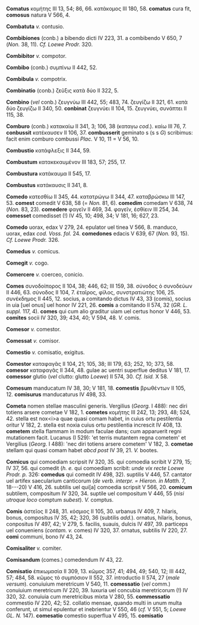 **Comatus** κομήτης III 13, 54; 86, 66. κατάκομος III 180, 58.
**comatus** cura fit, **comosus** natura V 566, 4.

**Combatuta** *v.* contusio.

**Combibiones** (conb.) a bibendo dicti IV 223, 31. a combibendo V 650,
7 (*Non.* 38, 11). *Cf. Loewe Prodr.* 320.

**Combibitor** *v.* compotor.

**Combibo** (conb.) συμπίνω II 442, 52.

**Combibula** *v.* compotrix.

**Combinatio** (conb.) ζεῦξις κατὰ δύο II 322, 5.

**Combino** (*vel* conb.) ζευγνύω III 442, 55; 483, 74. ζευγίζω II 321,
61. κατὰ δύο ζευγίζω II 340, 50. **conbinat** ζευγνύει II 104, 15.
ζευγνύει, συνάπτει II 115, 38.

**Comburo** (conb.) κατακαίω II 341, 3; 106, 38 (καταγω *cod.*). καίω
III 76, 7. **conbussit** κατέκαυσεν II 106, 37. **combusserit** geminato
s (s s *G*) scribimus: facit enim comburo combussi *Plac.* V 10, 11 = V
56, 10.

**Combustio** κατάφλεξις II 344, 59.

**Combustum** κατακεκαυμένον III 183, 57; 255, 17.

**Combustura** κατάκαυμα II 545, 17.

**Combustus** κατάκαυσις II 341, 8.

**Comedo** κατεσθίω II 345, 44. κατατρώγω II 344, 47. καταβρώσκω III
147, 53. **comest** comedit V 638, 58 (= *Non.* 81, 6). **comedim**
comedam V 638, 74 (*Non.* 83, 23). **comedere** φαγεῖν II 469, 34.
φαγεῖν, ἐσθίειν III 254, 34. **comesset** comedisset (!) IV 45, 10; 498,
34; V 181, 16; 627, 23.

**Comedo** uorax, edax V 279, 24. epulator uel tinea V 566, 8. manduco,
uorax, edax *cod. Voss. fol.* 24. **comedones** edacis V 639, 67 (*Non.*
93, 15). *Cf. Loewe Prodr.* 326.

**Comedus** *v.* comicus.

**Comegit** *v.* cogo.

**Comercere** *v.* coerceo, conicio.

**Comes** συνοδοίπορος II 104, 38; 446, 62; III 159, 38. σύνοδος ὁ
συνοδεύων II 446, 63. σύνοδος II 104, 7. ἑταῖρος, φίλος, συνστρατιώτης
106, 25. συνέκδημος II 445, 12. socius, a comitando dictus IV 43, 33
(comis), socius in uia [uel onus] uel honor IV 221, 26. **comis** a
comitando II 574, 32 (*GR. L. suppl.* 117, 4). **comes** qui cum alio
graditur uiam uel certus honor V 446, 53. **comites** socii IV 320, 39;
434, 40; V 594, 48. *V.* comis.

**Comesor** *v.* comestor.

**Comessat** *v.* comisor.

**Comestio** *v.* comisatio, exigitus.

**Comestor** καταφαγᾶς II 104, 21; 105, 38; III 179, 63; 252, 10; 373,
58. **comesor** καταφαγᾶς II 344, 48. gulae ac uentri superflue deditus
V 181, 17. **comessor** glutio (*vel* clutto: glutto *Loewe*) II 574,
30. *Cf. Isid.* X 58.

**Comesum** manducatum IV 38, 30; V 181, 18. **comestis** βρωθέντων II
105, 12. **comisurus** manducaturus IV 498, 33.

**Cometa** nomen stellae masculini generis. Vergilius (*Georg.* I 488):
nec diri totiens arsere cometae V 182, 1. **cometes** κομήτης III 242,
13; 293, 48; 524, 42. stella est nox\<i\>a quae quasi comam habet, in
cuius ortu pestilentia oritur V 182, 2. stella est noxia cuius ortu
pestilentia increscit IV 408, 13. **cometem** stella flammam in modum
faculae dans; cum apparuerit regni mutationem facit. Lucanus (I 529):
'et terris mutantem regna cometem' et Vergilius (*Georg.* I 488): 'nec
diri totiens arsere cometem' V 182, 3. **cometae** stellam qui quasi
comam habet *abcd post* IV 39, 21. *V.* bootes.

**Comicus** qui comoediam scripsit IV 320, 35. qui comoedia scribit V
279, 15; IV 37, 56. qui comedit (*h. e.* qui comoediam scribit: *unde
vix recte Loewe Prodr. p.* 326: **comedus** qui comedit IV 498, 32).
suptilis V 446, 57. cantator uel artifex saecularium canticorum (*de
verb. interpr. = Hieron. in Matth.* 7, 18---20) V 416, 26. subtilis uel
qui[a] comoedia scripsit V 566, 20. **comicum** subtilem, compositum
IV 320, 34. suptile uel compositum V 446, 55 (*nisi utroque loco*
comptum *subest*). *V.* comptus.

**Comis** ἀστεῖος II 248, 31. κόσμιος II 105, 30. urbanus IV 409, 7.
hilaris, bonus, compositus IV 35, 42; 320, 36 (subtilis *add.*).
ornatus, hilaris, bonus, conpositus IV 497, 42; V 279, 5. facilis,
suauis, dulcis IV 497, 39. particeps uel conueniens (*contam. v.*
comes) IV 320, 37. ornatus, subtilis IV 220, 27. **comi** communi, bono
IV 43, 24.

**Comisaliter** *v.* comiter.

**Comisandum** (comes.) comedendum IV 43, 22.

**Comisatio** ἐπικωμασία II 309, 13. κῶμος 357, 41; 494, 49; 540, 12;
III 442, 57; 484, 58. κῶμος τὸ συμπόσιον II 552, 37. introductio II 574,
27 (*male versum*). conuiuium meretricum V 540, 11. **comessatio**
(*vel* comm.) conuiuium meretricum IV 220, 39. luxuria uel concubia
meretricorum (!) IV 320, 32. conuiuia cum meretricibus mixta V 280, 55.
**commessatio** commestio IV 220, 42; 52. collatio mensae, quando multi
in unum multa conferunt, ut simul epulentur et inebrientur V 550, 46
(*cf.* V 551, 5; *Loewe GL. N.* 147). **comesatio** comestio superflua V
495, 15. **comisatio**
